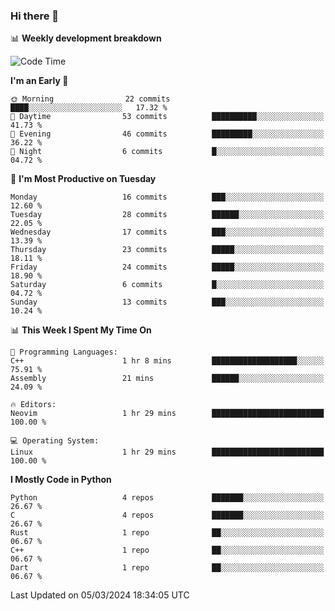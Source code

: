 ### Hi there 👋

📊 **Weekly development breakdown**
<!--START_SECTION:waka-->
![Code Time](http://img.shields.io/badge/Code%20Time-80%20hrs%202%20mins-blue)

**I'm an Early 🐤** 

```text
🌞 Morning                22 commits          ████░░░░░░░░░░░░░░░░░░░░░   17.32 % 
🌆 Daytime                53 commits          ██████████░░░░░░░░░░░░░░░   41.73 % 
🌃 Evening                46 commits          █████████░░░░░░░░░░░░░░░░   36.22 % 
🌙 Night                  6 commits           █░░░░░░░░░░░░░░░░░░░░░░░░   04.72 % 
```
📅 **I'm Most Productive on Tuesday** 

```text
Monday                   16 commits          ███░░░░░░░░░░░░░░░░░░░░░░   12.60 % 
Tuesday                  28 commits          ██████░░░░░░░░░░░░░░░░░░░   22.05 % 
Wednesday                17 commits          ███░░░░░░░░░░░░░░░░░░░░░░   13.39 % 
Thursday                 23 commits          █████░░░░░░░░░░░░░░░░░░░░   18.11 % 
Friday                   24 commits          █████░░░░░░░░░░░░░░░░░░░░   18.90 % 
Saturday                 6 commits           █░░░░░░░░░░░░░░░░░░░░░░░░   04.72 % 
Sunday                   13 commits          ███░░░░░░░░░░░░░░░░░░░░░░   10.24 % 
```


📊 **This Week I Spent My Time On** 

```text
💬 Programming Languages: 
C++                      1 hr 8 mins         ███████████████████░░░░░░   75.91 % 
Assembly                 21 mins             ██████░░░░░░░░░░░░░░░░░░░   24.09 % 

🔥 Editors: 
Neovim                   1 hr 29 mins        █████████████████████████   100.00 % 

💻 Operating System: 
Linux                    1 hr 29 mins        █████████████████████████   100.00 % 
```

**I Mostly Code in Python** 

```text
Python                   4 repos             ███████░░░░░░░░░░░░░░░░░░   26.67 % 
C                        4 repos             ███████░░░░░░░░░░░░░░░░░░   26.67 % 
Rust                     1 repo              ██░░░░░░░░░░░░░░░░░░░░░░░   06.67 % 
C++                      1 repo              ██░░░░░░░░░░░░░░░░░░░░░░░   06.67 % 
Dart                     1 repo              ██░░░░░░░░░░░░░░░░░░░░░░░   06.67 % 
```




 Last Updated on 05/03/2024 18:34:05 UTC
<!--END_SECTION:waka-->
<!--
**R-enanVieira/R-enanVieira** is a ✨ _special_ ✨ repository because its `README.md` (this file) appears on your GitHub profile.

Here are some ideas to get you started:

- 🔭 I’m currently working on ...
- 🌱 I’m currently learning ...
- 👯 I’m looking to collaborate on ...
- 🤔 I’m looking for help with ...
- 💬 Ask me about ...
- 📫 How to reach me: ...
- 😄 Pronouns: ...
- ⚡ Fun fact: ...
-->
